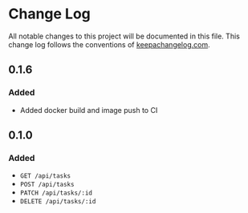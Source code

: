 # Change Log
All notable changes to this project will be documented in this file.
This change log follows the conventions of [keepachangelog.com](http://keepachangelog.com/).

## 0.1.6
### Added
* Added docker build and image push to CI

## 0.1.0
### Added
* `GET /api/tasks`
* `POST /api/tasks`
* `PATCH /api/tasks/:id`
* `DELETE /api/tasks/:id`
